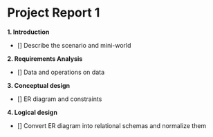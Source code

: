 # Project Report 1

**1. Introduction**

- [] Describe the scenario and mini-world

**2. Requirements Analysis**

- [] Data and operations on data

**3. Conceptual design**

- [] ER diagram and constraints

**4. Logical design**

- [] Convert ER diagram into relational schemas and normalize them


